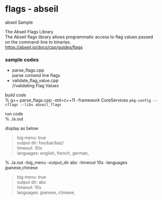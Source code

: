 flags - abseil
===============

abseil Sample <br/>

The Abseil Flags Library <br/> 
The Abseil flags library allows programmatic access to flag values passed on the command-line to binaries. <br/> 
https://abseil.io/docs/cpp/guides/flags <br/>

### sample codes 
- parse_flags.cpp <br/>
parse comand line flags <br/>
- validate_flag_value.cpp <br/>
//validating Flag Values <br/>


build code <br/>
% g++ parse_flags.cpp   -std=c++11  -framework CoreServices  `pkg-config --cflags --libs abseil_flags`  <br/>

run code <br/>
% ./a.out <br/>

display as below <br/>
> big menu: true  <br/>
> output dir: foo/bar/baz/  <br/>
> timeout: 30s  <br/>
> languages: english, french, german,   <br/>


% ./a.out -big_menu -output_dir abc -timeout 10s  -languages jpanese,chinese <br/>
> big menu: true  <br/>
> output dir: abc  <br/>
>  timeout: 10s  <br/>
> languages: jpanese, chinese,  <br/>

